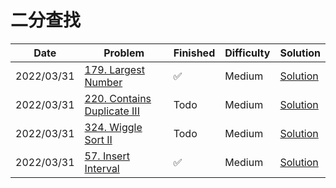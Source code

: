 # 二分查找
| Date       | Problem                                                                              | Finished | Difficulty | Solution                                                   |
|------------|--------------------------------------------------------------------------------------|----------|------------|------------------------------------------------------------|
| 2022/03/31 | [179. Largest Number](https://leetcode.com/problems/largest-number/)                 | ✅        | Medium     | [Solution](./src/order/LargestNumber.java)                 |
| 2022/03/31 | [220. Contains Duplicate III](https://leetcode.com/problems/contains-duplicate-iii/) | Todo     | Medium     | [Solution](./src/order/ContainsNearbyAlmostDuplicate.java) |
| 2022/03/31 | [324. Wiggle Sort II](https://leetcode.com/problems/wiggle-sort-ii/)                 | Todo     | Medium     | [Solution](./src/order/WiggleSort.java)                    |
| 2022/03/31 | [57. Insert Interval](https://leetcode.com/problems/insert-interval/)                | ✅        | Medium     | [Solution](./src/order/Insert.java)                        |

